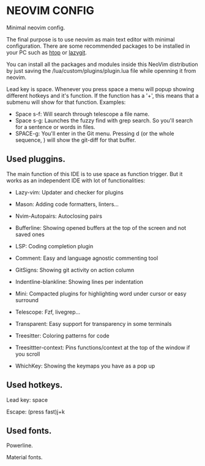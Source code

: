 # NEOVIM CONFIG
Minimal neovim config.

The final purpose is to use neovim as main text editor with minimal configuration. There are some recommended packages to be installed in your PC such as [htop](https://htop.dev) or [lazygit](https://github.com/jesseduffield/lazygit).

You can install all the packages and modules inside this NeoVim distribution by just saving the /lua/custom/plugins/plugin.lua file while openning it from neovim.

Lead key is space. Whenever you press space a menu will popup showing different hotkeys and it's function. If the function has a '+', this means that a submenu will show for that function. Examples:
- Space s-f: Will search through telescope a file name.
- Space s-g: Launches the fuzzy find with grep search. So you'll search for a sentence or words in files.
- SPACE-g: You'll enter in the Git menu. Pressing d (or the whole sequence, <SPACE-g-d>) will show the git-diff for that buffer.

## Used pluggins.
The main function of this IDE is to use space as function trigger. But it works as an independent IDE with lot of functionalities:
    
* Lazy-vim: Updater and checker for plugins

* Mason: Adding code formatters, linters...

*  Nvim-Autopairs: Autoclosing pairs
    
*  Bufferline: Showing opened buffers at the top of the screen and not saved ones
    
*  LSP: Coding completion plugin
    
*  Comment: Easy and language agnostic commenting tool
    
*  GitSigns: Showing git activity on action column
    
*  Indentline-blankline: Showing lines per indentation
    
*  Mini: Compacted plugins for highlighting word under cursor or easy surround
    
*  Telescope: Fzf, livegrep...
    
*  Transparent: Easy support for transparency in some terminals
    
*  Treesitter: Coloring patterns for code
    
*  Treesittter-context: Pins functions/context at the top of the window if you scroll
    
*  WhichKey: Showing the keymaps you have as a pop up

    
## Used hotkeys.
Lead key: space

Escape: (press fast)j+k

## Used fonts.
Powerline.

Material fonts.
